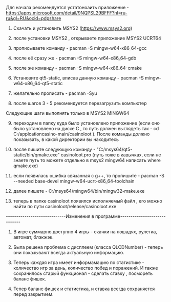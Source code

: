Для начала рекомендуется устатоноаить приложение - https://apps.microsoft.com/detail/9NQPSL29BFFF?hl=ru-ru&gl=RU&ocid=pdpshare
 
1. Скачать и установить MSYS2 (https://www.msys2.org)

2. после установки MSYS2 , открываете приложение MSYS2 UCRT64

3. прописываете команду -  pacman -S mingw-w64-x86_64-gcc

4. после её сразу же - pacman -S mingw-w64-x86_64-gdb

5. после же команду - pacman -S mingw-w64-x86_64-сmake


6. Установите qt5-static, вписав данную команду -  pacman -S mingw-w64-x86_64-qt5-static

7. желательно  прописать - pacman -Syu

8. после шагов  3 - 5 рекомендуется перезагрузить компьютер
   

Следующие шаги выполнять только в MSYS2 MINGW64

9. переходим в папку куда было установлено приложение  (если оно было установлено на диске C , то путь должен выглядеть так  - cd  C:/applcationcasino-main/casinoloot ). После команды должно показывать, в какой директории вы находитесь

10. после пишите следующую команду - "C:/msys64/qt5-static/bin/qmake.exe" casinoloot.pro (путь тоже в кавычках, если не знаете путь то можете отдельно в msys2 mingw64 написать where qmake.exe)

11. если появилась ошибка связанная с g++, то пропишите - pacman -S --needed base-devel mingw-w64-ucrt-x86_64-toolchain

12.  далее пишете - C:/msys64/mingw64/bin/mingw32-make.exe

13. теперь в папке casinoloot появился исполняемый файл , его можно найти по пути casinoloot/release/casinoloot.exe


-----------------------------Изменения в программе-----------------------------

1. В игре суммарно доступно 4 игры - скачки на лошадях, рулетка, автомат, блэкжэк.

2. Была решена проблема с дисплеем (класса QLCDNumber) - теперь они показывают всегда актуальную информацию.

3. Теперь каждая игра имеет  информамацию по статистике -  количество игр за день, количество побед и поражений. И также сохранилось старый функционал - сделать ставку , посмореть баланс фишек.

4. Тепер баланс фишек и статистика, и ставка всегда сохраняется перед закрытием.

